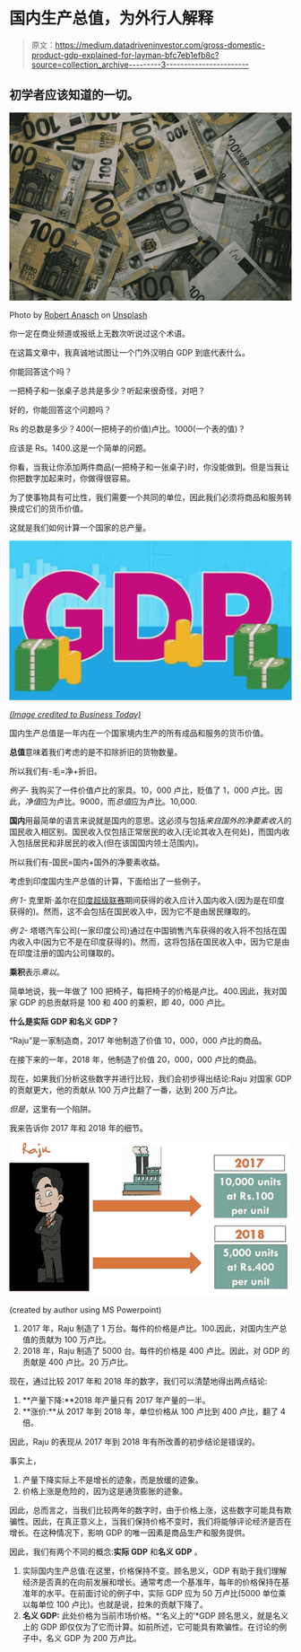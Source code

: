 # 国内生产总值，为外行人解释

> 原文：<https://medium.datadriveninvestor.com/gross-domestic-product-gdp-explained-for-layman-bfc7eb1efb8c?source=collection_archive---------3----------------------->

## 初学者应该知道的一切。

![](img/7ce38e04ed297ddf8962ca511f181c78.png)

Photo by [Robert Anasch](https://unsplash.com/@diesektion?utm_source=medium&utm_medium=referral) on [Unsplash](https://unsplash.com?utm_source=medium&utm_medium=referral)

你一定在商业频道或报纸上无数次听说过这个术语。

在这篇文章中，我真诚地试图让一个门外汉明白 GDP 到底代表什么。

你能回答这个吗？

一把椅子和一张桌子总共是多少？听起来很奇怪，对吧？

好的，你能回答这个问题吗？

Rs 的总数是多少？400(一把椅子的价值)卢比。1000(一个表的值)？

应该是 Rs。1400.这是一个简单的问题。

你看，当我让你添加两件商品(一把椅子和一张桌子)时，你没能做到。但是当我让你把数字加起来时，你做得很容易。

为了使事物具有可比性，我们需要一个共同的单位，因此我们必须将商品和服务转换成它们的货币价值。

这就是我们如何计算一个国家的总产量。

![](img/48b39675ed39942ff6567a461f975c1c.png)

[*(Image credited to Business Today)*](https://www.google.com/search?q=gdp&sxsrf=ALeKk01pl763Elmnl8lOh37MG9CgG0ug_A:1593517436336&source=lnms&tbm=isch&sa=X&ved=2ahUKEwjVyfGFu6nqAhUCwzgGHRaMA-oQ_AUoA3oECBEQBQ&biw=1280&bih=561#imgrc=NupAsBmJnL7ybM)

国内生产总值是一年内在一个国家境内生产的所有成品和服务的货币价值。

**总值**意味着我们考虑的是不扣除折旧的货物数量。

所以我们有-毛=净+折旧。

*例子-* 我购买了一件价值卢比的家具。10，000 卢比，贬值了 1，000 卢比。因此，*净值*应为卢比。9000，而*总值*应为卢比。10,000.

**国内**用最简单的语言来说就是国内的意思。这必须与包括*来自国外的净要素收入*的国民收入相区别。国民收入仅包括正常居民的收入(无论其收入在何处)，而国内收入包括居民和非居民的收入(但在该国国内领土范围内)。

所以我们有-国民=国内+国外的净要素收益。

考虑到印度国内生产总值的计算，下面给出了一些例子。

*例 1-* 克里斯·盖尔在[印度超级联赛](https://en.wikipedia.org/wiki/Indian_Premier_League)期间获得的收入应计入国内收入(因为是在印度获得的)。然而，这不会包括在国民收入中，因为它不是由居民赚取的。

*例 2-* 塔塔汽车公司(一家印度公司)通过在中国销售汽车获得的收入将不包括在国内收入中(因为它不是在印度获得的)。然而，这将包括在国民收入中，因为它是由在印度注册的国内公司赚取的。

**乘积**表示*乘以*。

简单地说，我一年做了 100 把椅子，每把椅子的价格是卢比。400.因此，我对国家 GDP 的总贡献将是 100 和 400 的乘积，即 40，000 卢比。

**什么是实际 GDP 和名义 GDP？**

“Raju”是一家制造商，2017 年他制造了价值 10，000，000 卢比的商品。

在接下来的一年，2018 年，他制造了价值 20，000，000 卢比的商品。

现在，如果我们分析这些数字并进行比较，我们会初步得出结论:Raju 对国家 GDP 的贡献更大，他的贡献从 100 万卢比翻了一番，达到 200 万卢比。

*但是*，这里有一个陷阱。

我来告诉你 2017 年和 2018 年的细节。

![](img/cd50fa52083201edbb7961ed2d98fa28.png)

(created by author using MS Powerpoint)

1.  2017 年，Raju 制造了 1 万台。每件的价格是卢比。100.因此，对国内生产总值的贡献为 100 万卢比。
2.  2018 年，Raju 制造了 5000 台。每件的价格是 400 卢比。因此，对 GDP 的贡献是 400 卢比。20 万卢比。

现在，通过比较 2017 年和 2018 年的数字，我们可以清楚地得出两点结论:

1.  **产量下降:**2018 年产量只有 2017 年产量的一半。
2.  **涨价:**从 2017 年到 2018 年，单位价格从 100 卢比到 400 卢比，翻了 4 倍。

因此，Raju 的表现从 2017 年到 2018 年有所改善的初步结论是错误的。

事实上，

1.  产量下降实际上不是增长的迹象，而是放缓的迹象。
2.  价格上涨是危险的，因为这是通货膨胀的迹象。

因此，总而言之，当我们比较两年的数字时，由于价格上涨，这些数字可能具有欺骗性。因此，在真正意义上，当我们保持价格不变时，我们将能够评论经济是否在增长。在这种情况下，影响 GDP 的唯一因素是商品生产和服务提供。

因此，我们有两个不同的概念:**实际 GDP** 和**名义 GDP** 。

1.  实际国内生产总值:在这里，价格保持不变。顾名思义，GDP 有助于我们理解经济是否真的在向前发展和增长。通常考虑一个基准年，每年的价格保持在基准年的水平。在前面讨论的例子中，实际 GDP 应为 50 万卢比(5000 单位乘以每单位 100 卢比)。也就是说，拉朱的贡献下降了。
2.  **名义 GDP:** 此处价格为当前市场价格。*‘名义上的’*GDP 顾名思义，就是名义上的 GDP 即仅仅为了它而计算。如前所述，它可能具有欺骗性。在讨论的例子中，名义 GDP 为 200 万卢比。